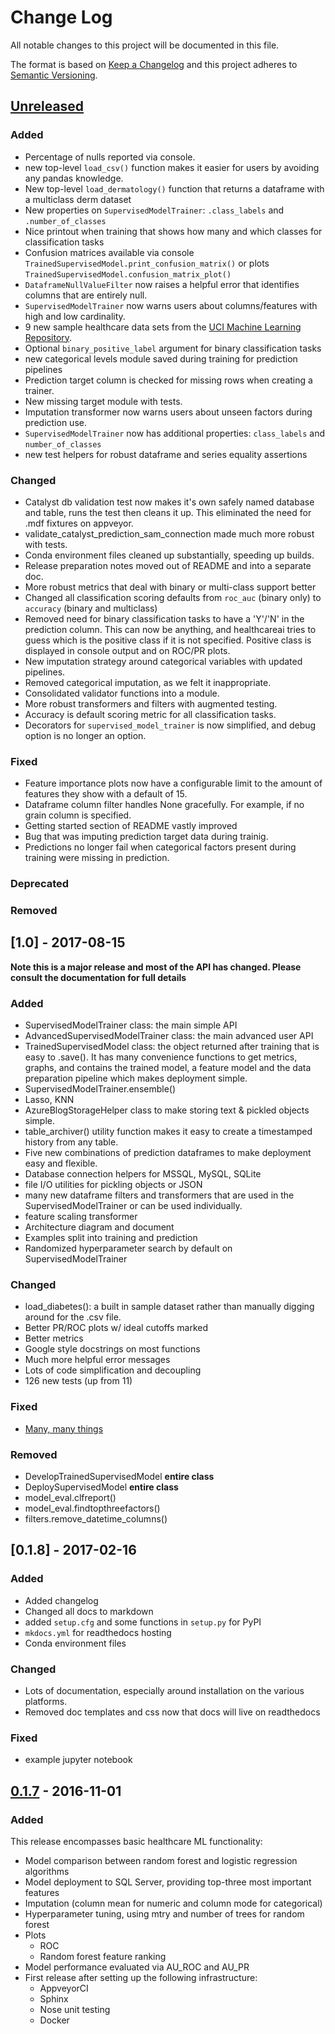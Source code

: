 # Change Log

All notable changes to this project will be documented in this file.

The format is based on [Keep a Changelog](http://keepachangelog.com/) 
and this project adheres to [Semantic Versioning](http://semver.org/).

## [Unreleased]

### Added

- Percentage of nulls reported via console.
- new top-level `load_csv()` function makes it easier for users by avoiding any pandas knowledge.
- New top-level `load_dermatology()` function that returns a dataframe with a multiclass derm dataset
- New properties on `SupervisedModelTrainer`: `.class_labels` and `.number_of_classes`
- Nice printout when training that shows how many and which classes for classification tasks
- Confusion matrices available via console `TrainedSupervisedModel.print_confusion_matrix()`
    or plots `TrainedSupervisedModel.confusion_matrix_plot()`
- `DataframeNullValueFilter` now raises a helpful error that identifies columns that are entirely null.
- `SupervisedModelTrainer` now warns users about columns/features with high and low cardinality.
- 9 new sample healthcare data sets from the [UCI Machine Learning Repository](https://archive.ics.uci.edu/ml/datasets.html).
- Optional `binary_positive_label` argument for binary classification tasks
- new categorical levels module saved during training for prediction pipelines
- Prediction target column is checked for missing rows when creating a trainer.
- New missing target module with tests.
- Imputation transformer now warns users about unseen factors during prediction use.
- `SupervisedModelTrainer` now has additional properties: `class_labels` and `number_of_classes`
- new test helpers for robust dataframe and series equality assertions

### Changed

- Catalyst db validation test now makes it's own safely named database and table, runs the test then cleans it up. This
eliminated the need for .mdf fixtures on appveyor.
- validate_catalyst_prediction_sam_connection made much more robust with tests.
- Conda environment files cleaned up substantially, speeding up builds.
- Release preparation notes moved out of README and into a separate doc.
- More robust metrics that deal with binary or multi-class support better
- Changed all classification scoring defaults from `roc_auc` (binary only) to `accuracy` (binary and multiclass)
- Removed need for binary classification tasks to have a 'Y'/'N' in the
prediction column. This can now be anything, and healthcareai tries to guess
which is the positive class if it is not specified. Positive class is displayed
in console output and on ROC/PR plots.
- New imputation strategy around categorical variables with updated pipelines.
- Removed categorical imputation, as we felt it inappropriate.
- Consolidated validator functions into a module.
- More robust transformers and filters with augmented testing.
- Accuracy is default scoring metric for all classification tasks.
- Decorators for `supervised_model_trainer` is now simplified, and debug option is no longer an option.

### Fixed

- Feature importance plots now have a configurable limit to the amount of features they show with a default of 15.
- Dataframe column filter handles None gracefully. For example, if no grain column is specified.
- Getting started section of README vastly improved
- Bug that was imputing prediction target data during trainig.
- Predictions no longer fail when categorical factors present during training were missing in prediction.

### Deprecated

### Removed

## [1.0] - 2017-08-15

**Note this is a major release and most of the API has changed. Please consult the documentation for full details**

### Added

- SupervisedModelTrainer class: the main simple API
- AdvancedSupervisedModelTrainer class: the main advanced user API
- TrainedSupervisedModel class: the object returned after training that is easy to .save(). It has many convenience functions to get metrics, graphs, and contains the trained model, a feature model and the data preparation pipeline which makes deployment simple.
- SupervisedModelTrainer.ensemble()
- Lasso, KNN
- AzureBlogStorageHelper class to make storing text & pickled objects simple.
- table_archiver() utility function makes it easy to create a timestamped history from any table.
- Five new combinations of prediction dataframes to make deployment easy and flexible.
- Database connection helpers for MSSQL, MySQL, SQLite
- file I/O utilities for pickling objects or JSON
- many new dataframe filters and transformers that are used in the SupervisedModelTrainer or can be used individually.
- feature scaling transformer
- Architecture diagram and document
- Examples split into training and prediction
- Randomized hyperparameter search by default on SupervisedModelTrainer

### Changed

- load_diabetes(): a built in sample dataset rather than manually digging around for the .csv file.
- Better PR/ROC plots w/ ideal cutoffs marked
- Better metrics
- Google style docstrings on most functions
- Much more helpful error messages
- Lots of code simplification and decoupling
- 126 new tests (up from 11)

### Fixed

- [Many, many things](https://github.com/HealthCatalyst/healthcareai-py/issues/163)

### Removed

- DevelopTrainedSupervisedModel **entire class**
- DeploySupervisedModel **entire class**
- model_eval.clfreport()
- model_eval.findtopthreefactors()
- filters.remove_datetime_columns()

## [0.1.8] - 2017-02-16

### Added

- Added changelog
- Changed all docs to markdown
- added `setup.cfg` and some functions in `setup.py` for PyPI
- `mkdocs.yml` for readthedocs hosting
- Conda environment files

### Changed

- Lots of documentation, especially around installation on the various platforms.
- Removed doc templates and css now that docs will live on readthedocs

### Fixed

- example jupyter notebook

## [0.1.7] - 2016-11-01

### Added

This release encompasses basic healthcare ML functionality:

- Model comparison between random forest and logistic regression algorithms
- Model deployment to SQL Server, providing top-three most important features
- Imputation (column mean for numeric and column mode for categorical)
- Hyperparameter tuning, using mtry and number of trees for random forest
- Plots
    - ROC 
    - Random forest feature ranking
- Model performance evaluated via AU_ROC and AU_PR
- First release after setting up the following infrastructure:
    - AppveyorCI
    - Sphinx
    - Nose unit testing
    - Docker

[Unreleased]: https://github.com/HealthCatalyst/healthcareai-py/compare/v0.1.7...HEAD
[0.1.7]: https://github.com/HealthCatalyst/healthcareai-py/releases/tag/v0.1.7-beta